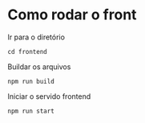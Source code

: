 # Como rodar o front

Ir para o diretório
```$
cd frontend
```

Buildar os arquivos
```$
npm run build
```

Iniciar o servido frontend
```$
npm run start
```
